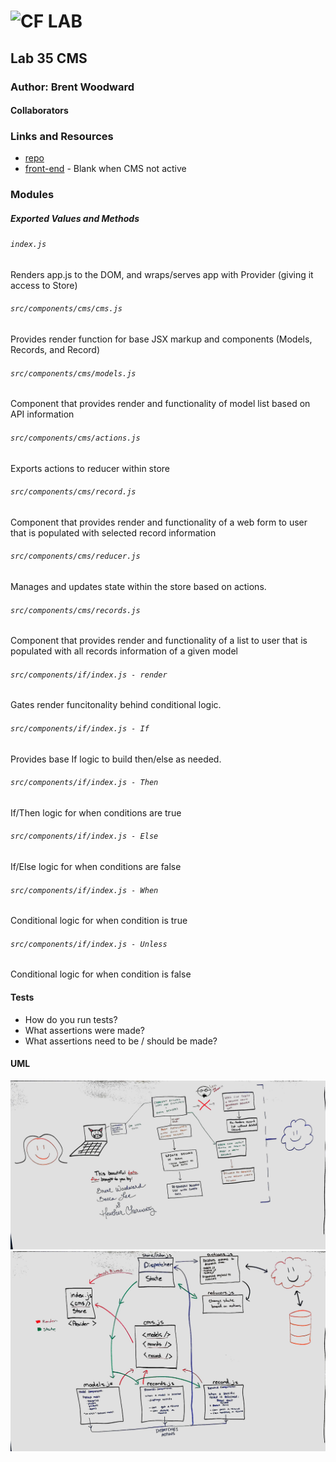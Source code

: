 ![CF](http://i.imgur.com/7v5ASc8.png) LAB
=================================================

## Lab 35 CMS

### Author: Brent Woodward

#### Collaborators

### Links and Resources
* [repo](https://github.com/BrentTech/35-project-cms)
* [front-end](https://d324eni7a2v8o8.cloudfront.net) - Blank when CMS not active

### Modules
##### Exported Values and Methods
###### `index.js`
Renders app.js to the DOM, and wraps/serves app with Provider (giving it access to Store)
###### `src/components/cms/cms.js`
Provides render function for base JSX markup and components (Models, Records, and Record)
###### `src/components/cms/models.js`
Component that provides render and functionality of model list based on API information
###### `src/components/cms/actions.js`
Exports actions to reducer within store
###### `src/components/cms/record.js`
Component that provides render and functionality of a web form to user that is populated with selected record information
###### `src/components/cms/reducer.js`
Manages and updates state within the store based on actions.
###### `src/components/cms/records.js`
Component that provides render and functionality of a list to user that is populated with all records information of a given model

###### `src/components/if/index.js - render`
Gates render funcitonality behind conditional logic.
###### `src/components/if/index.js - If`
Provides base If logic to build then/else as needed.
###### `src/components/if/index.js - Then`
If/Then logic for when conditions are true
###### `src/components/if/index.js - Else`
If/Else logic for when conditions are false
###### `src/components/if/index.js - When`
Conditional logic for when condition is true
###### `src/components/if/index.js - Unless`
Conditional logic for when condition is false

#### Tests
* How do you run tests?
* What assertions were made?
* What assertions need to be / should be made?

#### UML
![Image of User Dataflow](./assets/lab-35-dataflow.jpg)
![Image of UML](./assets/lab-35-uml.jpg)
